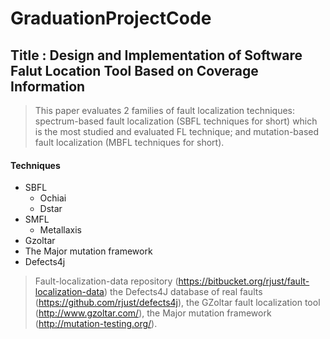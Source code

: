 # GraduationProjectCode


## Title : Design and Implementation of Software Falut Location Tool Based on Coverage Information


>This paper evaluates 2 families of fault localization techniques: 
spectrum-based fault localization (SBFL techniques for short) which is the most studied and evaluated FL technique; 
and mutation-based fault localization (MBFL techniques for short).


#### Techniques
* SBFL
    * Ochiai
    * Dstar
* SMFL
    * Metallaxis
* Gzoltar
* The Major mutation framework
* Defects4j

>Fault-localization-data repository (https://bitbucket.org/rjust/fault-localization-data)
>the Defects4J database of real faults (https://github.com/rjust/defects4j), 
>the GZoltar fault localization tool (http://www.gzoltar.com/), 
>the Major mutation framework (http://mutation-testing.org/).
    

